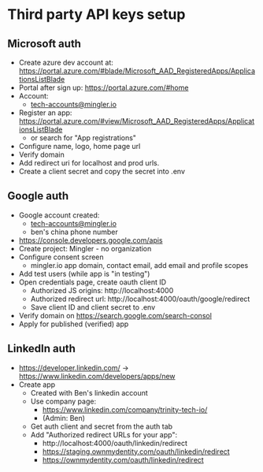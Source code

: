 # Third party API keys setup

## Microsoft auth

- Create azure dev account at: https://portal.azure.com/#blade/Microsoft_AAD_RegisteredApps/ApplicationsListBlade
- Portal after sign up: https://portal.azure.com/#home
- Account:
  - tech-accounts@mingler.io
- Register an app: https://portal.azure.com/#view/Microsoft_AAD_RegisteredApps/ApplicationsListBlade
  - or search for "App registrations"
- Configure name, logo, home page url
- Verify domain
- Add redirect uri for localhost and prod urls.
- Create a client secret and copy the secret into .env

## Google auth

- Google account created:
  - tech-accounts@mingler.io
  - ben's china phone number
- https://console.developers.google.com/apis
- Create project: Mingler - no organization
- Configure consent screen
  - mingler.io app domain, contact email, add email and profile scopes
- Add test users (while app is "in testing")
- Open credentials page, create oauth client ID
  - Authorized JS origins: http://localhost:4000
  - Authorized redirect url: http://localhost:4000/oauth/google/redirect
  - Save client ID and client secret to .env
- Verify domain on https://search.google.com/search-consol
- Apply for published (verified) app

## LinkedIn auth

- https://developer.linkedin.com/ -> https://www.linkedin.com/developers/apps/new
- Create app
  - Created with Ben's linkedin account
  - Use company page:
    - https://www.linkedin.com/company/trinity-tech-io/
    - (Admin: Ben)
  - Get auth client and secret from the auth tab
  - Add "Authorized redirect URLs for your app":
    - http://localhost:4000/oauth/linkedin/redirect
    - https://staging.ownmydentity.com/oauth/linkedin/redirect
    - https://ownmydentity.com/oauth/linkedin/redirect
